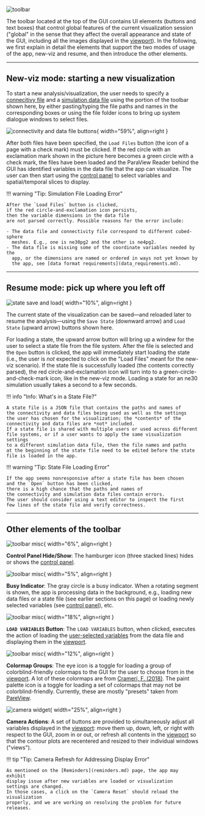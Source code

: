 
![toolbar](../images/toolbar.png)

The toolbar located at the top of the GUI contains UI elements (buttons
and text boxes) that control global features of the current
visualization session ("global" in the sense that they affect
the overall appearance and state of the GUI, including all the images
displayed in the [viewport](viewport.md)).
In the following, we first explain in detail the elements
that support the two modes of usage of the app, new-viz and resume, and
then introduce the other elements. 

----
## New-viz mode: starting a new visualization


To start a new analysis/visualization, the user needs to specify
a [connecitivy file](connectivity.md) and
a [simulation data file](data_requirements.md) using
the portion of the toolbar shown here, by either pasting/typing
the file paths and names in the corresponding boxes
or using the file folder icons to bring up system dialogue windows to
select files.

![connectivity and data file buttons](../images/toolbar_conn_and_data_load.png){ width="59%", align=right }

After both files have been specified, the `Load Files` button
(the icon of a page with a check mark) must be clicked.
If the red circle with an exclamation
mark shown in the picture here becomes a green circle with a check mark,
the files have been loaded and the ParaView Reader behind the GUI has
identified variables in the data file that the app can visualize.
The user can then start using the [control panel](control_panel.md) to select
variables and spatial/temporal slices to display.

!!! warning "Tip: Simulation File Loading Error"

    After the `Load Files` button is clicked,
    if the red circle-and-exclamation icon persists,
    then the variable dimensions in the data file
    are not parsed correctly. Possible reasons for the error include:
    
    - The data file and connectivity file correspond to different cubed-sphere
      meshes. E.g., one is ne30pg2 and the other is ne4pg2.
    - The data file is missing some of the coordinate variables needed by the
      app, or the dimensions are named or ordered in ways not yet known by
      the app, see [data format requirements](data_requirements.md).

----
## Resume mode: pick up where you left off

![state save and load](../images/toolbar_state_save_and_load.png){ width="10%", align=right }

The current state of the visualization can be saved—and reloaded later to
resume the analysis—using the `Save State` (downward arrow)
and `Load State` (upward arrow) buttons shown here.

For loading a state, the upward arrow button will bring up a windew for
the user to select a state file from the file system. After the file
is selected and the `Open` button is clicked, the app will immediately
start loading the state (i.e., the user is *not* expected to click on the 
"Load Files" meant for the new-viz scenario).
If the state file is successfully loaded (the contents correctly parsed),
the red circle-and-exclamation icon will turn into to a green-circle-and-check-mark icon,
like in the new-viz mode. Loading a state for an ne30 simulation
usually takes a second to a few seconds. 

!!! info "Info: What's in a State File?"

    A state file is a JSON file that contains the paths and names of
    the connectivity and data files being used as well as the settings
    the user has chosen for the visualization; the *contents* of the
    connectivity and data files are *not* included.
    If a state file is shared with multiple users or used across different
    file systems, or if a user wants to apply the same visualization settings
    to a different simulation data file, then the file names and paths
    at the beginning of the state file need to be edited before the state
    file is loaded in the app.

!!! warning "Tip: State File Loading Error"

    If the app seems nonresponsive after a state file has been chosen
    and the `Open` button has been clicked,
    there is a high chance that the paths and names of
    the connectivity and simulation data files contain errors.
    The user should consider using a text editor to inspect the first
    few lines of the state file and verify correctness.

----
## Other elements of the toolbar



![toolbar misc](../images/toolbar_hamburger.png){ width="6%", align=right }

**Control Panel Hide/Show**:
The hamburger icon (three stacked lines) hides or shows the [control panel](control_panel.md).



![toolbar misc](../images/toolbar_busy_indicator.png){ width="5%", align=right }

**Busy Indicator**:
The gray circle is a busy indicator. When a rotating segment is shown,
the app is processing data in the background, e.g., loading new data files or
a state file (see earlier sections on this page) or
loading newly selected variables (see [control panel](control_panel.md)),
etc.



![toolbar misc](../images/toolbar_load_variables.png){ width="18%", align=right }
   
**`LOAD VARIABLES` Button**:
The `LOAD VARIABLES` button, when clicked, executes the action of loading
the [user-selected variables](control_panel.md) from the data file and
displaying them in the [viewport](viewport.md).



![toolbar misc](../images/toolbar_colormap_groups.png){ width="12%", align=right }

**Colormap Groups**:
The eye icon is a toggle for loading a group of colorblind-friendly colormaps
to the GUI for the user to choose from in the [viewport](viewport.md).
A lot of these colormaps are from
[Crameri, F. (2018)](https://doi.org/10.5281/zenodo.1243862).
The paint palette icon is a toggle for loading a set of colormaps that
may not be colorblind-friendly. Currently, these are mostly "presets"
taken from [PareView](https://www.paraview.org/). 



![camera widget](../images/camera_actions.png){ width="25%", align=right }

**Camera Actions**:
A set of buttons are provided to simultaneously adjust all variables displayed
in the [viewport](viewport.md): move them up, down, left, or right with
respect to the GUI, zoom in or out, or
refresh all contents in the [viewport](viewport.md)
so that the contour plots are recentered and resized to their
individual windows ("views").

!!! tip "Tip: Camera Refresh for Addressing Display Error" 

    As mentioned on the [Reminders](reminders.md) page, the app may exhibit
    display issue after new variables are loaded or visualization
    settings are changed.
    In those cases, a click on the `Camera Reset` should reload the visualization
    properly, and we are working on resolving the problem for future releases.
